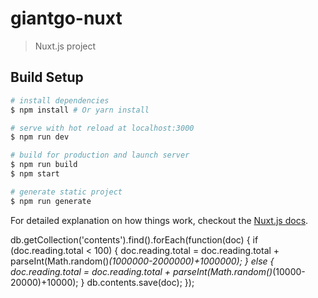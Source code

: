 # giantgo-nuxt

> Nuxt.js project

## Build Setup

``` bash
# install dependencies
$ npm install # Or yarn install

# serve with hot reload at localhost:3000
$ npm run dev

# build for production and launch server
$ npm run build
$ npm start

# generate static project
$ npm run generate
```

For detailed explanation on how things work, checkout the [Nuxt.js docs](https://github.com/nuxt/nuxt.js).

  db.getCollection('contents').find().forEach(function(doc) {
    if (doc.reading.total < 100) {
    doc.reading.total = doc.reading.total + parseInt(Math.random()*(1000000-2000000)+1000000);
    } else {
      doc.reading.total = doc.reading.total + parseInt(Math.random()*(10000-20000)+10000);
    }
    db.contents.save(doc);
  });
